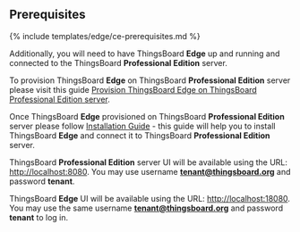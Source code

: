 ## Prerequisites

{% include templates/edge/ce-prerequisites.md %}

Additionally, you will need to have ThingsBoard **Edge** up and running and connected to the ThingsBoard **Professional Edition** server.

To provision ThingsBoard **Edge** on ThingsBoard **Professional Edition** server please visit this guide [Provision ThingsBoard Edge on ThingsBoard Professional Edition server](/docs/edge/provision-edge-on-ce-server/).

Once ThingsBoard **Edge** provisioned on ThingsBoard **Professional Edition** server please follow [Installation Guide](/docs/edge/install/installation-options/) - this guide will help you to install ThingsBoard **Edge** and connect it to ThingsBoard **Professional Edition** server.

ThingsBoard **Professional Edition** server UI will be available using the URL: [http://localhost:8080](http://localhost:8080).
You may use username **tenant@thingsboard.org** and password **tenant**.

ThingsBoard **Edge** UI will be available using the URL: [http://localhost:18080](http://localhost:18080).
You may use the same username **tenant@thingsboard.org** and password **tenant** to log in.

